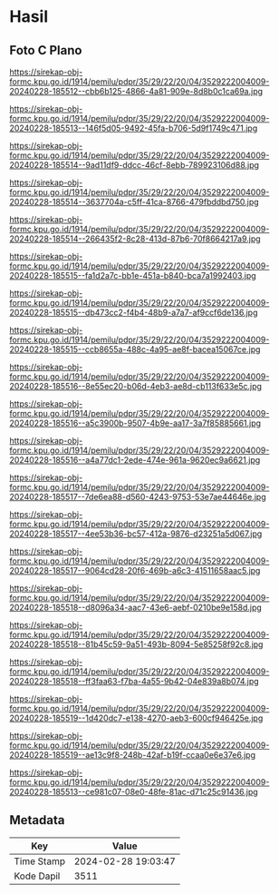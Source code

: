 # Hasil

## Foto C Plano

https://sirekap-obj-formc.kpu.go.id/1914/pemilu/pdpr/35/29/22/20/04/3529222004009-20240228-185512--cbb6b125-4866-4a81-909e-8d8b0c1ca69a.jpg

https://sirekap-obj-formc.kpu.go.id/1914/pemilu/pdpr/35/29/22/20/04/3529222004009-20240228-185513--146f5d05-9492-45fa-b706-5d9f1749c471.jpg

https://sirekap-obj-formc.kpu.go.id/1914/pemilu/pdpr/35/29/22/20/04/3529222004009-20240228-185514--9ad11df9-ddcc-46cf-8ebb-789923106d88.jpg

https://sirekap-obj-formc.kpu.go.id/1914/pemilu/pdpr/35/29/22/20/04/3529222004009-20240228-185514--3637704a-c5ff-41ca-8766-479fbddbd750.jpg

https://sirekap-obj-formc.kpu.go.id/1914/pemilu/pdpr/35/29/22/20/04/3529222004009-20240228-185514--266435f2-8c28-413d-87b6-70f8664217a9.jpg

https://sirekap-obj-formc.kpu.go.id/1914/pemilu/pdpr/35/29/22/20/04/3529222004009-20240228-185515--fa1d2a7c-bb1e-451a-b840-bca7a1992403.jpg

https://sirekap-obj-formc.kpu.go.id/1914/pemilu/pdpr/35/29/22/20/04/3529222004009-20240228-185515--db473cc2-f4b4-48b9-a7a7-af9ccf6de136.jpg

https://sirekap-obj-formc.kpu.go.id/1914/pemilu/pdpr/35/29/22/20/04/3529222004009-20240228-185515--ccb8655a-488c-4a95-ae8f-bacea15067ce.jpg

https://sirekap-obj-formc.kpu.go.id/1914/pemilu/pdpr/35/29/22/20/04/3529222004009-20240228-185516--8e55ec20-b06d-4eb3-ae8d-cb113f633e5c.jpg

https://sirekap-obj-formc.kpu.go.id/1914/pemilu/pdpr/35/29/22/20/04/3529222004009-20240228-185516--a5c3900b-9507-4b9e-aa17-3a7f85885661.jpg

https://sirekap-obj-formc.kpu.go.id/1914/pemilu/pdpr/35/29/22/20/04/3529222004009-20240228-185516--a4a77dc1-2ede-474e-961a-9620ec9a6621.jpg

https://sirekap-obj-formc.kpu.go.id/1914/pemilu/pdpr/35/29/22/20/04/3529222004009-20240228-185517--7de6ea88-d560-4243-9753-53e7ae44646e.jpg

https://sirekap-obj-formc.kpu.go.id/1914/pemilu/pdpr/35/29/22/20/04/3529222004009-20240228-185517--4ee53b36-bc57-412a-9876-d23251a5d067.jpg

https://sirekap-obj-formc.kpu.go.id/1914/pemilu/pdpr/35/29/22/20/04/3529222004009-20240228-185517--9064cd28-20f6-469b-a6c3-41511658aac5.jpg

https://sirekap-obj-formc.kpu.go.id/1914/pemilu/pdpr/35/29/22/20/04/3529222004009-20240228-185518--d8096a34-aac7-43e6-aebf-0210be9e158d.jpg

https://sirekap-obj-formc.kpu.go.id/1914/pemilu/pdpr/35/29/22/20/04/3529222004009-20240228-185518--81b45c59-9a51-493b-8094-5e85258f92c8.jpg

https://sirekap-obj-formc.kpu.go.id/1914/pemilu/pdpr/35/29/22/20/04/3529222004009-20240228-185518--ff3faa63-f7ba-4a55-9b42-04e839a8b074.jpg

https://sirekap-obj-formc.kpu.go.id/1914/pemilu/pdpr/35/29/22/20/04/3529222004009-20240228-185519--1d420dc7-e138-4270-aeb3-600cf946425e.jpg

https://sirekap-obj-formc.kpu.go.id/1914/pemilu/pdpr/35/29/22/20/04/3529222004009-20240228-185519--ae13c9f8-248b-42af-b19f-ccaa0e6e37e6.jpg

https://sirekap-obj-formc.kpu.go.id/1914/pemilu/pdpr/35/29/22/20/04/3529222004009-20240228-185513--ce981c07-08e0-48fe-81ac-d71c25c91436.jpg


## Metadata

| Key        | Value               |
| ---------- | ------------------- |
| Time Stamp | 2024-02-28 19:03:47 |
| Kode Dapil | 3511                |




